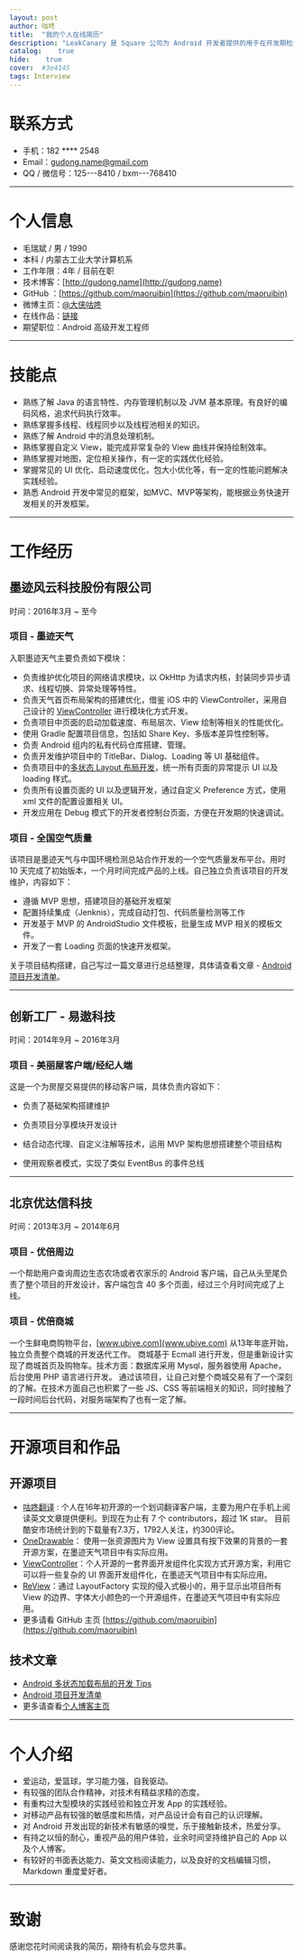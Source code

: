 ```yaml
---
layout: post
author: 咕咚
title:  "我的个人在线简历"
description: "LeakCanary 是 Square 公司为 Android 开发者提供的用于在开发期检测内存泄漏的神器，本文简单分析一下LeakCanary 具体的检测原理。"
catalog:    true
hide:    true
cover:  #3e4145
tags: Interview
---
```


# 联系方式
- 手机：182 **** 2548
- Email：gudong.name@gmail.com
- QQ / 微信号：125---8410 / bxm---768410

---

# 个人信息

- 毛瑞斌 / 男 / 1990 
- 本科 / 内蒙古工业大学计算机系
- 工作年限：4年 / 目前在职
- 技术博客：[http://gudong.name](http://gudong.name) 
- GitHub   ：[https://github.com/maoruibin](https://github.com/maoruibin) 
- 微博主页：[@大侠咕咚](http://weibo.com/maoruibin)
- 在线作品：[链接](http://gudong.name/portfolio/)
- 期望职位：Android 高级开发工程师

---

# 技能点

- 熟练了解 Java 的语言特性、内存管理机制以及 JVM 基本原理。有良好的编码风格，追求代码执行效率。
- 熟练掌握多线程、线程同步以及线程池相关的知识。
- 熟练了解 Android 中的消息处理机制。
- 熟练掌握自定义 View，能完成非常复杂的 View 曲线并保持绘制效率。
- 熟练掌握对地图，定位相关操作，有一定的实践优化经验。
- 掌握常见的 UI 优化、启动速度优化，包大小优化等，有一定的性能问题解决实践经验。
- 熟悉 Android 开发中常见的框架，如MVC、MVP等架构，能根据业务快速开发相关的开发框架。

---

# 工作经历

## 墨迹风云科技股份有限公司

时间：2016年3月 ~ 至今

### 项目 - 墨迹天气 

入职墨迹天气主要负责如下模块：

* 负责维护优化项目的网络请求模块，以 OkHttp 为请求内核，封装同步异步请求、线程切换、异常处理等特性。
* 负责天气首页布局架构的搭建优化，借鉴 iOS 中的 ViewController，采用自己设计的 [ViewController](https://github.com/maoruibin/ViewController) 进行模块化方式开发。
* 负责项目中页面的启动加载速度、布局层次、View 绘制等相关的性能优化。
* 使用 Gradle 配置项目信息，包括如 Share Key、多版本差异性控制等。
* 负责 Android 组内的私有代码仓库搭建、管理。
* 负责开发维护项目中的 TitleBar、Dialog、Loading 等 UI 基础组件。
* 负责项目中的[多状态 Layout 布局开发](http://gudong.name/2017/04/26/loading_layout_practice.html)，统一所有页面的异常提示 UI 以及 loading 样式。
* 负责所有设置页面的 UI 以及逻辑开发，通过自定义 Preference 方式，使用 xml 文件的配置设置相关 UI。
* 开发应用在 Debug 模式下的开发者控制台页面，方便在开发期的快速调试。


### 项目 - 全国空气质量 
该项目是墨迹天气与中国环境检测总站合作开发的一个空气质量发布平台。用时 10 天完成了初始版本，一个月时间完成产品的上线。自己独立负责该项目的开发维护，内容如下：

* 遵循 MVP 思想，搭建项目的基础开发框架
* 配置持续集成（Jenknis），完成自动打包、代码质量检测等工作
* 开发基于 MVP 的 AndroidStudio 文件模板，批量生成 MVP 相关的模板文件。
* 开发了一套 Loading 页面的快速开发框架。

关于项目结构搭建，自己写过一篇文章进行总结整理，具体请查看文章 - [Android 项目开发清单](http://gudong.name/2017/03/25/project-list.html)。

---

## 创新工厂 - 易遨科技

时间：2014年9月 ~ 2016年3月

### 项目 - 美丽屋客户端/经纪人端 

这是一个为房屋交易提供的移动客户端，具体负责内容如下：

* 负责了基础架构搭建维护


* 负责项目分享模块开发设计
* 结合动态代理、自定义注解等技术，运用 MVP 架构思想搭建整个项目结构
* 使用观察者模式，实现了类似 EventBus 的事件总线

---

## 北京优达信科技

时间：2013年3月 ~ 2014年6月

### 项目 - 优倍周边

一个帮助用户查询周边生态农场或者农家乐的 Android 客户端，自己从头至尾负责了整个项目的开发设计，客户端包含 40 多个页面，经过三个月时间完成了上线。

### 项目 - 优倍商城

一个生鲜电商购物平台，[www.ubive.com](www.ubive.com) 从13年年底开始，独立负责整个商城的开发迭代工作。 商城基于 Ecmall 进行开发，但是重新设计实现了商城首页及购物车。技术方面：数据库采用 Mysql，服务器使用 Apache，后台使用 PHP 语言进行开发。 通过该项目，让自己对整个商城交易有了一个深刻的了解。在技术方面自己也积累了一些  JS、CSS 等前端相关的知识，同时接触了一段时间后台代码，对服务端架构了也有一定了解。

---

# 开源项目和作品

## 开源项目
- [咕咚翻译](https://github.com/maoruibin/TranslateApp) : 个人在16年初开源的一个划词翻译客户端，主要为用户在手机上阅读英文文章提供便利。到现在为止有 7 个 contributors，超过 1K star。 目前酷安市场统计到的下载量有7.3万，1792人关注，约300评论。
- [OneDrawable](https://github.com/maoruibin/OneDrawable)： 使用一张资源图片为 View 设置具有按下效果的背景的一套开源方案，在墨迹天气项目中有实际应用。
- [ViewController](https://github.com/maoruibin/ViewController)：个人开源的一套界面开发组件化实现方式开源方案，利用它可以将一些复杂的 UI 界面开发组件化，在墨迹天气项目中有实际应用。
- [ReView](https://github.com/maoruibin/ReView)：通过 LayoutFactory 实现的侵入式极小的，用于显示出项目所有 View 的边界、字体大小颜色的一个开源组件，在墨迹天气项目中有实际应用。
- 更多请看 GitHub 主页 [https://github.com/maoruibin](https://github.com/maoruibin)

## 技术文章
- [Android 多状态加载布局的开发 Tips](http://gudong.name/2017/04/26/loading_layout_practice.html)
- [Android 项目开发清单](http://gudong.name/2017/03/25/project-list.html) 
- 更多请查看[个人博客主页](http://gudong.name/)

---

# 个人介绍

* 爱运动，爱篮球，学习能力强，自我驱动。
* 有较强的团队合作精神，对技术有精益求精的态度。
* 有重构过大型模块的实践经验和独立开发 App 的实践经验。
* 对移动产品有较强的敏感度和热情，对产品设计会有自己的认识理解。
* 对 Android 开发出现的新技术有敏感的嗅觉，乐于接触新技术，热爱分享。
* 有持之以恒的耐心，重视产品的用户体验，业余时间坚持维护自己的 App 以及个人博客。
* 有较好的书面表达能力、英文文档阅读能力，以及良好的文档编辑习惯，Markdown 重度爱好者。

---

# 致谢
感谢您花时间阅读我的简历，期待有机会与您共事。